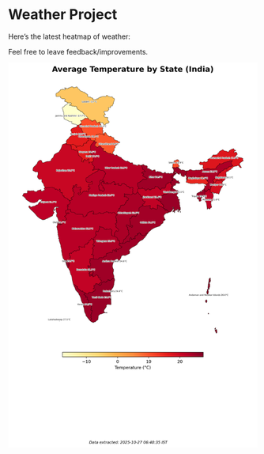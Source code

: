 # Weather Project

Here’s the latest heatmap of weather:

Feel free to leave feedback/improvements.

![India Heatmap](docs/assets/india_heatmap.png?v=FEC68D)
